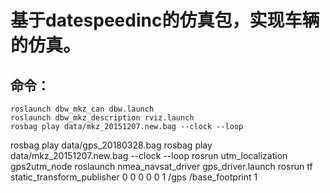 # 基于datespeedinc的仿真包，实现车辆的仿真。
## 命令：
```
roslaunch dbw_mkz_can dbw.launch
roslaunch dbw_mkz_description rviz.launch
rosbag play data/mkz_20151207.new.bag --clock --loop
```

rosbag play data/gps_20180328.bag
rosbag play data/mkz_20151207.new.bag --clock --loop
rosrun utm_localization gps2utm_node 
roslaunch nmea_navsat_driver gps_driver.launch
rosrun tf static_transform_publisher 0 0 0 0 0 1 /gps /base_footprint 1

